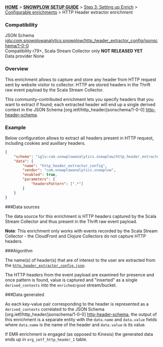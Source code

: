 <a name="top" />

[**HOME**](Home) > [**SNOWPLOW SETUP GUIDE**](Setting-up-Snowplow) > [Step 3: Setting up Enrich](Setting-up-enrich) > [Configurable enrichments](Configurable-enrichments) > HTTP Header extractor enrichment

### Compatibility

JSON Schema   [iglu:com.snowplowanalytics.snowplow/http_header_extractor_config/jsonschema/1-0-0][schema]  
Compatibility r79+, Scala Stream Collector only **NOT RELEASED YET**  
Data provider None 

### Overview

This enrichment allows to capture and store any header from HTTP request sent by website visitor to collector.
HTTP are stored headers in the Thrift raw event payload by the Scala Stream Collector.

This community-contributed enrichment lets you specify headers that you want to extract if found;
each extracted header will end up a single derived context in the JSON Schema [org.ietf/http_header/jsonschema/1-0-0] [http-header-schema].

### Example

Below configuration allows to extract all headers present in HTTP request, including cookies and auxiliary headers.

```json
{
	"schema": "iglu:com.snowplowanalytics.snowplow/http_header_extractor_config/jsonschema/1-0-0",
	"data": {
		"name": "http_header_extractor_config",
		"vendor": "com.snowplowanalytics.snowplow",
		"enabled": true,
		"parameters": {
			"headersPattern": [".*"]
		}
	}
}
```

###Data sources

The data source for this enrichment is HTTP headers captured by the Scala Stream Collector and thus present in the Thrift raw event payload. 

**Note**: This enrichment only works with events recorded by the Scala Stream Collector - the CloudFront and Clojure Collectors do not capture HTTP headers.

###Algorithm

The name(s) of header(s) that are of interest to the user are extracted from the [`http_header_extractor_config.json`](https://github.com/snowplow/snowplow/blob/master/3-enrich/config/enrichments/http_header_extractor_config.json).

The HTTP headers from the event payload are examined for presence and once pattern is found, value is captured and "inserted" as a single `derived_contexts` into the `enriched/good` stream/bucket.

###Data generated

As each key-value pair corresponding to the header is represented as a `derived_contexts` correlated to the JSON Schema [org.ietf/http_header/jsonschema/1-0-0] [http-header-schema], the output of this enrichment is a separate entity with the `data.name` and `data.value` fields where `data.name` is the name of the header and `data.value` is its value.

If EMR enrichment is engaged (as opposed to Kinesis) the generated data ends up in `org_ietf_http_header_1` table.


[schema]: http://iglucentral.com/schemas/com.snowplowanalytics.snowplow/http_header_extractor_config/jsonschema/1-0-0
[http-header-schema]: http://iglucentral.com/schemas/org.ietf/http_header/jsonschema/1-0-0
